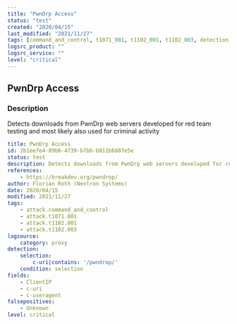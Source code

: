 ```yaml
---
title: "PwnDrp Access"
status: "test"
created: "2020/04/15"
last_modified: "2021/11/27"
tags: [command_and_control, t1071_001, t1102_001, t1102_003, detection_rule]
logsrc_product: ""
logsrc_service: ""
level: "critical"
---
```


## PwnDrp Access

### Description

Detects downloads from PwnDrp web servers developed for red team testing and most likely also used for criminal activity

```yml
title: PwnDrp Access
id: 2b1ee7e4-89b6-4739-b7bb-b811b6607e5e
status: test
description: Detects downloads from PwnDrp web servers developed for red team testing and most likely also used for criminal activity
references:
    - https://breakdev.org/pwndrop/
author: Florian Roth (Nextron Systems)
date: 2020/04/15
modified: 2021/11/27
tags:
    - attack.command_and_control
    - attack.t1071.001
    - attack.t1102.001
    - attack.t1102.003
logsource:
    category: proxy
detection:
    selection:
        c-uri|contains: '/pwndrop/'
    condition: selection
fields:
    - ClientIP
    - c-uri
    - c-useragent
falsepositives:
    - Unknown
level: critical

```

